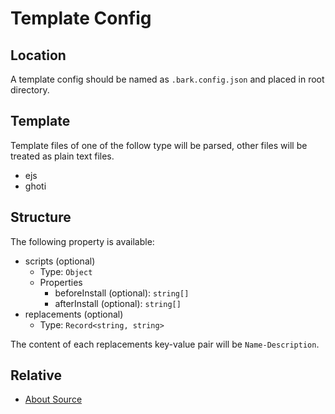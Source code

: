 # Template Config

## Location

A template config should be named as `.bark.config.json` and placed in root directory.

## Template

Template files of one of the follow type will be parsed, other files will be treated as plain text files.

- ejs
- ghoti

## Structure

The following property is available:

- scripts (optional)
  - Type: `Object`
  - Properties
    - beforeInstall (optional): `string[]`
    - afterInstall (optional): `string[]`
- replacements (optional)
  - Type: `Record<string, string>`

The content of each replacements key-value pair will be `Name-Description`.

## Relative

- [About Source](https://github.com/barksh/Bark/blob/master/docs/source.md)
